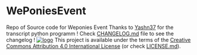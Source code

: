 # WePoniesEvent

Repo of Source code for Weponies Event
Thanks to [Yashn37](https://twitter.com/Yashn37) for the transcript python programm !
Check [CHANGELOG.md](https://github.com/JunkJumper/WePoniesEvent/blob/master/CHANGELOG.md) file to see the changelog !
[![logo](https://licensebuttons.net/l/by/4.0/88x31.png)](https://creativecommons.org/licenses/by/4.0/) This project is available under the terms of the [Creative Commons Attribution 4.0 International License](https://creativecommons.org/licenses/by/4.0/) (or check [LICENSE.md](https://github.com/JunkJumper/WePoniesEvent/blob/master/LICENSE.md)).